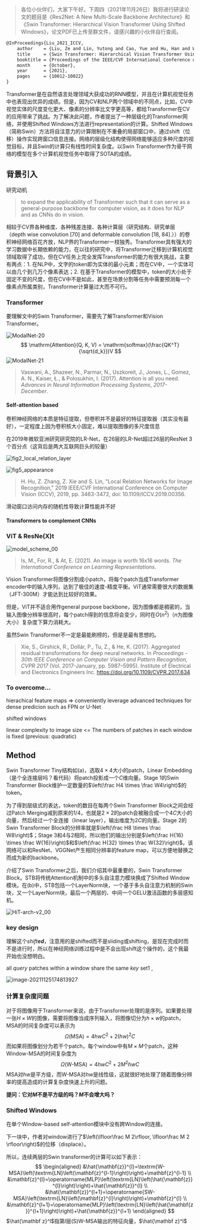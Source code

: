 > 各位小伙伴们，大家下午好。下周四（2021年11月26日）我将进行研读论文的题目是《Res2Net: A New Multi-Scale Backbone Architecture》和《Swin Transformer: Hierarchical Vision Transformer Using Shifted Windows》，论文PDF已上传至群文件，请感兴趣的小伙伴自行查阅。

```tex
@InProceedings{Liu_2021_ICCV,
    author    = {Liu, Ze and Lin, Yutong and Cao, Yue and Hu, Han and Wei, Yixuan and Zhang, Zheng and Lin, Stephen and Guo, Baining},
    title     = {Swin Transformer: Hierarchical Vision Transformer Using Shifted Windows},
    booktitle = {Proceedings of the IEEE/CVF International Conference on Computer Vision (ICCV)},
    month     = {October},
    year      = {2021},
    pages     = {10012-10022}
}
```

Transformer是在自然语言处理领域大获成功的RNN模型，并且在计算机视觉任务中也表现出优异的成绩。但是，因为CV和NLP两个领域中的不同点，比如，CV中视觉实体的尺度变化更大、像素的分辨率比文字更高等，都给Transformer在CV的应用带来了挑战。为了解决此问题，作者提出了一种层级化的Transformer网络，并使用Shifted Windows方法进行representation的计算。Shifted Windows（简称Swin）方法将自注意力的计算限制在不重叠的局部窗口中，通过shift（位移）操作实现跨窗口信息连接。网络的层级化结构使得网络能够适应多种尺度的视觉目标，并且Swin的计算只有线性时间复杂度。以Swin Transformer作为骨干网络的模型在多个计算机视觉任务中取得了SOTA的成绩。

## 背景引入

研究动机

>  to expand the applicability of Transformer such that it can serve as a general-purpose backbone for computer vision, as it does for NLP and as CNNs do in vision.

相较于CV界各种维度、各种残差连接、各种计算层（研究结构、研究单层（depth wise convolution [70] and deformable convolution [18, 84].））的卷积神经网络百花齐放，NLP界的Transformer一枝独秀。Transformer具有强大的学习数据中长期依赖的能力，在以往的研究中，将Transformer迁移到计算机视觉领域取得了成功，但在CV任务上完全发挥Transformer的能力有很大挑战，主要有两点：1. 在NLP中，文字的token即为实体的最小元素；而在CV中，一个实体可以由几个到几万个像素表达；2. 在基于Transformer的模型中，token的大小处于固定不变的尺度，但在CV中不是如此，甚至在场景分割等任务中需要预测每一个像素点所属类别，Transformer计算量过大而不可行。

### Transformer

要理解文中的Swin Transformer，需要先了解Transformer和Vision Transformer。

![ModalNet-20](media/Swin-Transformer/ModalNet-20.png)
$$
\mathrm{Attention}(Q, K, V) = \mathrm{softmax}(\frac{QK^T}{\sqrt{d_k}})V
$$
![ModalNet-21](media/Swin-Transformer/ModalNet-21.png)

> Vaswani, A., Shazeer, N., Parmar, N., Uszkoreit, J., Jones, L., Gomez, A. N., Kaiser, Ł., & Polosukhin, I. (2017). Attention is all you need. *Advances in Neural Information Processing Systems*, *2017-December*.

#### Self-attention based

卷积神经网络的本质是特征提取，但卷积并不是最好的特征提取器（其实没有最好），一定程度上因为卷积核大小固定，难以提取图像的多尺度信息

在2019年微软亚洲研究研究院的LR-Net，在26层的LR-Net超过26层的ResNet 3个百分点（这背后是两大互联网巨头的较量）

![fig2_local_relation_layer](media/Swin-Transformer/fig2_local_relation_layer-16378441549171.png)

![fig5_appearance](media/Swin-Transformer/fig5_appearance.png)

> H. Hu, Z. Zhang, Z. Xie and S. Lin, "Local Relation Networks for Image Recognition," 2019 IEEE/CVF International Conference on Computer Vision (ICCV), 2019, pp. 3463-3472, doi: 10.1109/ICCV.2019.00356.

滑动窗口访问内存的随机性导致计算性能并不好

#### Transformers to complement CNNs



### ViT & ResNe(X)t

![model_scheme_00](media/Swin-Transformer/model_scheme_00.png)

> Is, M., For, R., & At, E. (2021). An image is worth 16x16 words. *The International Conference on Learning Representations*.

Vision Transformer将图像分割成小patch，将每个patch当成Transformer encoder中的输入序列，达到了极佳的速度-精度平衡。ViT通常需要很大的数据集（JFT-300M）才能达到比较好的效果。

但是，ViT并不适合用作general purpose backbone，因为图像都是稠密的，当输入图像分辨率很高时，每个patch得到的信息将会变少，同时在$O(n^2)$（$n$为图像大小）复杂度下算力消耗大。

虽然Swin Transformer不一定是最能刷榜的，但是是最有思想的。

> Xie, S., Girshick, R., Dollár, P., Tu, Z., & He, K. (2017). Aggregated residual transformations for deep neural networks. In *Proceedings - 30th IEEE Conference on Computer Vision and Pattern Recognition, CVPR 2017* (Vol. 2017-January, pp. 5987–5995). Institute of Electrical and Electronics Engineers Inc. https://doi.org/10.1109/CVPR.2017.634

### To overcome…

hierachical feature maps => conveniently leverage advanced techniques for dense predicion such as FPN or U-Net

shifted windows

linear complexity to image size <= The numbers of patches in each window is fixed (previous: quadratic)

## Method

Swin Transformer Tiny结构如(a)，选取$4\times4$大小的patch，Linear Embedding（是个全连接层吗？看代码）将patch投影成一个$C$维向量。Stage 1的Swin Transformer Block维护一定数量的$\left(\frac H4 \times \frac W4\right)$的token。

为了得到层级式的表达，token的数目在每两个Swin Transformer Block之间会经过Patch Merging减到原来的$1/4$，也就是$2\times 2$的patch会被融合成一个$4C$大小的向量，然后经过一个全连接（linear layer），输出维度为$2C$的向量。Stage 2的Swin Transformer Block的分辨率就是$\left(\frac H8 \times \frac W8\right)$；Stage 3和4与2相同，所以他们的输出分别是$\left(\frac H{16} \times \frac W{16}\right)$和$\left(\frac H{32} \times \frac W{32}\right)$。该网络可以和ResNet、VGGNet产生相同分辨率的feature map，可以方便地替换之而成为新的backbone。

介绍了Swin Transformer之后，我们介绍其中最重要的，Swin Transformer Block。STB将传统Attention机制中的多头自注意力模块换成了Shifted Window模块。在(b)中，STB包括一个LayerNorm块，一个基于多头自注意力机制的Swin块，又一个LayerNorm块，最后一个两层的、中间一个GELU激活函数的多层感知机。

![HiT-arch-v2_00](media/Swin-Transformer/HiT-arch-v2_00.png)

### key design

理解这个<i>shift<b>ed</b></i>，注意用的是shifted而不是sliding或shifting，是现在完成时而不是进行时，所以在神经网络训练过程中是不会出现shift这个操作的，这个我最开始也没想明白。

 all *query* patches within a window share the same *key* set1 ,

![image-20211125174813927](media/Swin-Transformer/image-20211125174813927.png)

### 计算复杂度问题

对于将图像用于Transformer来说，由于Transformer处理的是序列。如果要处理一张$H\times W$的图像，需要将图像当成序列输入，将图像切分为$h \times w$的patch，MSA的时间复杂度可以表示为
$$
\Omega(\textrm{MSA}) = 4hwC^2+2\left(hw\right)^2C
$$
而如果将图像划分为若干个patch，每个window中有$M\times M$个patch，这种Window-MSA的时间复杂度为
$$
\Omega(\textrm{W-MSA}) = 4hwC^2+2M^2hwC
$$
MSA对$hw$是平方级，而W-MSA对$hw$是线性级，这就很好地处理了随着图像分辨率的提高造成的计算复杂度快速上升的问题。

**提问：它对$M$不是平方级的吗？$M$不会增大吗？**

### Shifted Windows

在单个Window-based self-attention模块中没有跨Window的连接。

下一块中，作者对window进行了$\left(\lfloor\frac M 2\rfloor, \lfloor\frac M 2 \rfloor\right)$的位移（displace）。

所以，连续两层的Swin transformer的计算可以如下表示：
$$
\begin{aligned}
&\hat{\mathbf{z}}^{l}=\textrm{W-MSA}\left(\textrm{LN}\left(\mathbf{z}^{l-1}\right)\right)+\mathbf{z}^{l-1} \\
&\mathbf{z}^{l}=\operatorname{MLP}\left(\textrm{LN}\left(\hat{\mathbf{z}}^{l}\right)\right)+\hat{\mathbf{z}}^{l} \\
&\hat{\mathbf{z}}^{l+1}=\operatorname{SW-MSA}\left(\textrm{LN}\left(\mathbf{z}^{l}\right)\right)+\mathbf{z}^{l} \\
&\mathbf{z}^{l+1}=\operatorname{MLP}\left(\textrm{LN}\left(\hat{\mathbf{z}}^{l+1}\right)\right)+\hat{\mathbf{z}}^{l+1}
\end{aligned}
$$
$\hat{\mathbf z}^l$指第$l$层(S)W-MSA输出的特征向量，$\hat{\mathbf z}^l$
